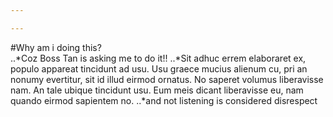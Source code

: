 ```yaml
---

---
```


#Why am i doing this?
<br>
..*Coz Boss Tan is asking me to do it!!
..*Sit adhuc errem elaboraret ex, populo appareat tincidunt ad usu. Usu graece mucius alienum cu, pri an nonumy evertitur, sit id illud eirmod ornatus. No saperet volumus liberavisse nam. An tale ubique tincidunt usu. Eum meis dicant liberavisse eu, nam quando eirmod sapientem no.
..*and not listening is considered disrespect

